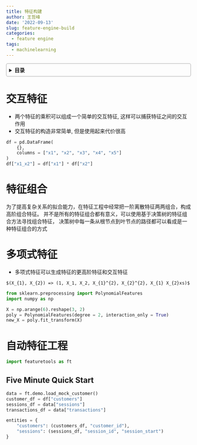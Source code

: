 ```yaml
---
title: 特征构建
author: 王哲峰
date: '2022-09-13'
slug: feature-engine-build
categories:
  - feature engine
tags:
  - machinelearning
---
```


<style>
details {
    border: 1px solid #aaa;
    border-radius: 4px;
    padding: .5em .5em 0;
}
summary {
    font-weight: bold;
    margin: -.5em -.5em 0;
    padding: .5em;
}
details[open] {
    padding: .5em;
}
details[open] summary {
    border-bottom: 1px solid #aaa;
    margin-bottom: .5em;
}
</style>

<details><summary>目录</summary><p>

- [交互特征](#交互特征)
- [特征组合](#特征组合)
- [多项式特征](#多项式特征)
- [自动特征工程](#自动特征工程)
  - [Five Minute Quick Start](#five-minute-quick-start)
</p></details><p></p>

# 交互特征

- 两个特征的乘积可以组成一个简单的交互特征, 这样可以捕获特征之间的交互作用
- 交互特征的构造非常简单, 但是使用起来代价很高

```python
df = pd.DataFrame(
    {},
    columns = ["x1", "x2", "x3", "x4", "x5"]
)
df["x1_x2"] = df["x1"] * df["x2"]
```

# 特征组合

为了提高复杂关系的拟合能力，在特征工程中经常把一阶离散特征两两组合，构成高阶组合特征。
并不是所有的特征组合都有意义，可以使用基于决策树的特征组合方法寻找组合特征，
决策树中每一条从根节点到叶节点的路径都可以看成是一种特征组合的方式


# 多项式特征


- 多项式特征可以生成特征的更高阶特征和交互特征

`$(X_{1}, X_{2}) => (1, X_1, X_2, X_{1}^{2}, X_{2}^{2}, X_{1} X_{2}xs)$`

```python
from sklearn.preprocessing import PolynomialFeatures
import numpy as np

X = np.arange(6).reshape(3, 2)
poly = PolynomialFeatures(degree = 2, interaction_only = True)
new_X = poly.fit_transform(X)
```

# 自动特征工程


```python
import featuretools as ft
```

## Five Minute Quick Start

```python
data = ft.demo.load_mock_customer()
customer_df = df["customers"]
sessions_df = data["sessions"]
transactions_df = data["transactions"]

entities = {
    "customers": (customers_df, "customer_id"),
    "sessions": (sessions_df, "session_id", "session_start")
}
```

